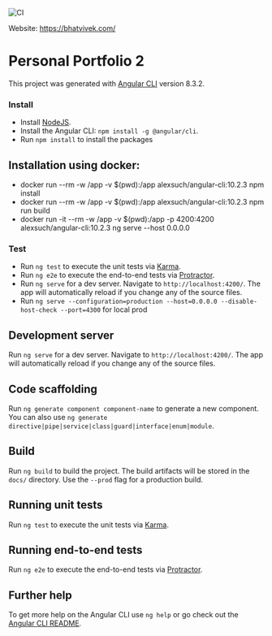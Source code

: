 ![CI](https://github.com/VivekBhat/website-v2/actions/workflows/main.yml/badge.svg)

Website: https://bhatvivek.com/

# Personal Portfolio 2

This project was generated with [Angular CLI](https://github.com/angular/angular-cli) version 8.3.2.

### Install
- Install [NodeJS](https://nodejs.org/en/download/).
- Install the Angular CLI: `npm install -g @angular/cli`.
- Run `npm install` to install the packages

## Installation using docker:
- docker run --rm -w /app -v $(pwd):/app alexsuch/angular-cli:10.2.3 npm install
- docker run --rm -w /app -v $(pwd):/app alexsuch/angular-cli:10.2.3 npm run build
- docker run -it --rm -w /app -v $(pwd):/app -p 4200:4200 alexsuch/angular-cli:10.2.3 ng serve --host 0.0.0.0

### Test
- Run `ng test` to execute the unit tests via [Karma](https://karma-runner.github.io).
- Run `ng e2e` to execute the end-to-end tests via [Protractor](http://www.protractortest.org/).
- Run `ng serve` for a dev server. Navigate to `http://localhost:4200/`. The app will automatically reload if you change any of the source files. 
- Run `ng serve --configuration=production --host=0.0.0.0 --disable-host-check --port=4300` for local prod   


## Development server

Run `ng serve` for a dev server. Navigate to `http://localhost:4200/`. The app will automatically reload if you change any of the source files.

## Code scaffolding

Run `ng generate component component-name` to generate a new component. You can also use `ng generate directive|pipe|service|class|guard|interface|enum|module`.

## Build

Run `ng build` to build the project. The build artifacts will be stored in the `docs/` directory. Use the `--prod` flag for a production build.

## Running unit tests

Run `ng test` to execute the unit tests via [Karma](https://karma-runner.github.io).

## Running end-to-end tests

Run `ng e2e` to execute the end-to-end tests via [Protractor](http://www.protractortest.org/).

## Further help

To get more help on the Angular CLI use `ng help` or go check out the [Angular CLI README](https://github.com/angular/angular-cli/blob/master/README.md).
